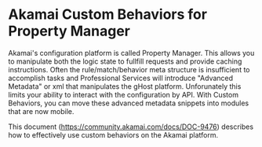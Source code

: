 # Akamai Custom Behaviors for Property Manager

Akamai's configuration platform is called Property Manager. This allows you to manipulate both the logic state to fullfill requests and provide caching instructions. Often the rule/match/behavior meta structure is insufficient to accomplish tasks and Professional Services will introduce "Advanced Metadata" or xml that manipulates the gHost platform. Unforunately this limits your ability to interact with the configuration by API. With Custom Behaviors, you can move these advanced metadata snippets into modules that are now mobile.

This document (https://community.akamai.com/docs/DOC-9476) describes how to effectively use custom behaviors on the Akamai platform. 
